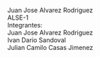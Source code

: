 Juan Jose Alvarez Rodriguez\
ALSE-1\
Integrantes:\
Juan Jose Alvarez Rodriguez\
Ivan Dario Sandoval\
Julian Camilo Casas Jimenez
